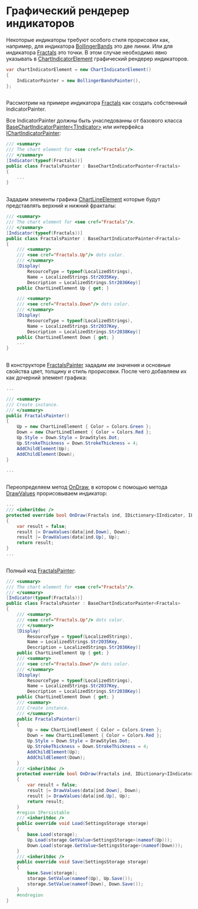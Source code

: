 # Графический рендерер индикаторов 

Некоторые индикаторы требуют особого стиля прорисовки как, например, для индикатора [BollingerBands](xref:StockSharp.Algo.Indicators.BollingerBands) это две линии. Или для индикатора [Fractals](xref:StockSharp.Algo.Indicators.Fractals) это точки. В этом случае необходимо явно указывать в [ChartIndicatorElement](xref:StockSharp.Xaml.Charting.ChartIndicatorElement) графический рендерер индикаторов.

```cs
var chartIndicatorElement = new ChartIndicatorElement()
{
	IndicatorPainter = new BollingerBandsPainter(),
};
		
```

Рассмотрим на примере индикатора [Fractals](xref:StockSharp.Algo.Indicators.Fractals) как создать собственный IndicatorPainter. 

Все IndicatorPainter должны быть унаследованны от базового класса [BaseChartIndicatorPainter\<TIndicator\>](xref:StockSharp.Xaml.Charting.IndicatorPainters.BaseChartIndicatorPainter`1) или интерфейса [IChartIndicatorPainter](xref:StockSharp.Charting.IChartIndicatorPainter):

```cs
/// <summary>
/// The chart element for <see cref="Fractals"/>.
/// </summary>
[Indicator(typeof(Fractals))]
public class FractalsPainter : BaseChartIndicatorPainter<Fractals>
{
	...
}
		
```

Зададим элементы графика [ChartLineElement](xref:StockSharp.Xaml.Charting.ChartLineElement) которые будут представлять верхний и нижний фракталы:

```cs
/// <summary>
/// The chart element for <see cref="Fractals"/>.
/// </summary>
[Indicator(typeof(Fractals))]
public class FractalsPainter : BaseChartIndicatorPainter<Fractals>
{
	/// <summary>
	/// <see cref="Fractals.Up"/> dots color.
	/// </summary>
	[Display(
		ResourceType = typeof(LocalizedStrings),
		Name = LocalizedStrings.Str2035Key,
		Description = LocalizedStrings.Str2036Key)]
	public ChartLineElement Up { get; }

	/// <summary>
	/// <see cref="Fractals.Down"/> dots color.
	/// </summary>
	[Display(
		ResourceType = typeof(LocalizedStrings),
		Name = LocalizedStrings.Str2037Key,
		Description = LocalizedStrings.Str2038Key)]
	public ChartLineElement Down { get; }
	...
}
		
```

В конструкторе [FractalsPainter](xref:StockSharp.Xaml.Charting.IndicatorPainters.FractalsPainter) зададим им значения и основные свойства цвет, толщину и стиль прорисовки. После чего добавляем их как дочерний элемент графика:

```cs
...

/// <summary>
/// Create instance.
/// </summary>
public FractalsPainter()
{
	Up = new ChartLineElement { Color = Colors.Green };
	Down = new ChartLineElement { Color = Colors.Red };
	Up.Style = Down.Style = DrawStyles.Dot;
	Up.StrokeThickness = Down.StrokeThickness = 4;
	AddChildElement(Up);
	AddChildElement(Down);
}

...
		
```

Переопределяем метод [OnDraw](xref:StockSharp.Xaml.Charting.IndicatorPainters.BaseChartIndicatorPainter`1.OnDraw(`0,System.Collections.Generic.IDictionary{StockSharp.Algo.Indicators.IIndicator,System.Collections.Generic.IList{StockSharp.Xaml.Charting.ChartDrawData.IndicatorData}})), в котором с помощью метода [DrawValues](xref:StockSharp.Xaml.Charting.IndicatorPainters.BaseChartIndicatorPainter`1.DrawValues(System.Collections.Generic.IList{StockSharp.Xaml.Charting.ChartDrawData.IndicatorData},StockSharp.Charting.IChartElement,System.Func{StockSharp.Xaml.Charting.ChartDrawData.IndicatorData,System.Double})) прорисовываем индикатор:

```cs
...
/// <inheritdoc />
protected override bool OnDraw(Fractals ind, IDictionary<IIndicator, IList<ChartDrawData.IndicatorData>> data)
{
	var result = false;
	result |= DrawValues(data[ind.Down], Down);
	result |= DrawValues(data[ind.Up], Up);
	return result;
}
...
		
```

Полный код [FractalsPainter](xref:StockSharp.Xaml.Charting.IndicatorPainters.FractalsPainter):

```cs
/// <summary>
/// The chart element for <see cref="Fractals"/>.
/// </summary>
[Indicator(typeof(Fractals))]
public class FractalsPainter : BaseChartIndicatorPainter<Fractals>
{
	/// <summary>
	/// <see cref="Fractals.Up"/> dots color.
	/// </summary>
	[Display(
		ResourceType = typeof(LocalizedStrings),
		Name = LocalizedStrings.Str2035Key,
		Description = LocalizedStrings.Str2036Key)]
	public ChartLineElement Up { get; }
	/// <summary>
	/// <see cref="Fractals.Down"/> dots color.
	/// </summary>
	[Display(
		ResourceType = typeof(LocalizedStrings),
		Name = LocalizedStrings.Str2037Key,
		Description = LocalizedStrings.Str2038Key)]
	public ChartLineElement Down { get; }
	/// <summary>
	/// Create instance.
	/// </summary>
	public FractalsPainter()
	{
		Up = new ChartLineElement { Color = Colors.Green };
		Down = new ChartLineElement { Color = Colors.Red };
		Up.Style = Down.Style = DrawStyles.Dot;
		Up.StrokeThickness = Down.StrokeThickness = 4;
		AddChildElement(Up);
		AddChildElement(Down);
	}
	/// <inheritdoc />
	protected override bool OnDraw(Fractals ind, IDictionary<IIndicator, IList<ChartDrawData.IndicatorData>> data)
	{
		var result = false;
		result |= DrawValues(data[ind.Down], Down);
		result |= DrawValues(data[ind.Up], Up);
		return result;
	}
	#region IPersistable
	/// <inheritdoc />
	public override void Load(SettingsStorage storage)
	{
		base.Load(storage);
		Up.Load(storage.GetValue<SettingsStorage>(nameof(Up)));
		Down.Load(storage.GetValue<SettingsStorage>(nameof(Down)));
	}
	/// <inheritdoc />
	public override void Save(SettingsStorage storage)
	{
		base.Save(storage);
		storage.SetValue(nameof(Up), Up.Save());
		storage.SetValue(nameof(Down), Down.Save());
	}
	#endregion
}
		
```
